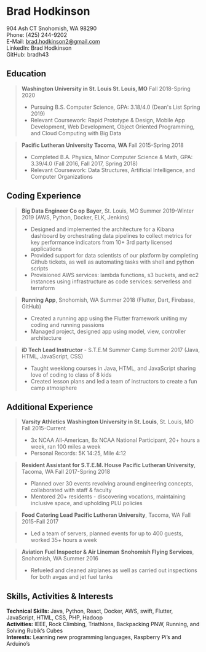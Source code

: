 # Brad Hodkinson
904 Ash CT Snohomish, WA 98290
<br>
Phone: (425) 244-9202
<br>
E-Mail: brad.hodkinson2@gmail.com
<br>
LinkedIn: Brad Hodkinson
<br>
GitHub: bradh43

## Education
> **Washington University in St. Louis St. Louis, MO** Fall 2018-Spring 2020
> * Pursuing B.S. Computer Science, GPA:​ 3.18/4.0 (Dean's List Spring 2019)
> * Relevant Coursework:​ Rapid Prototype & Design, Mobile App Development, Web Development, Object Oriented Programming, and Cloud Computing with Big Data

> **Pacific Lutheran University Tacoma, WA** Fall 2015-Spring 2018
> * Completed B.A. Physics, Minor Computer Science & Math, GPA:​ 3.39/4.0 (Fall 2016, Fall 2017, Spring 2018)
> * Relevant Coursework:​ Data Structures, Artificial Intelligence, and Computer Organizations

## Coding Experience
> **Big Data Engineer Co op**
> **Bayer**, St. Louis, MO        Summer 2019-Winter 2019 (AWS, Python, Docker, ELK, Jenkins)
> * Designed and implemented the architecture for a Kibana dashboard by orchestrating data pipelines to collect metrics for key performance indicators from 10+ 3rd party  licensed applications
> * Provided support for data scientists of our platform by completing Github tickets, as well as automating tasks with shell and python scripts
> * Provisioned AWS services: lambda functions, s3 buckets, and ec2 instances using infrastructure as code services: serverless and terraform

> **Running App**, Snohomish, WA Summer 2018 (Flutter, Dart, Firebase, GitHub)
> * Created a running app using the Flutter framework uniting my coding and running passions
> * Managed project, designed app using model, view, controller architecture

> **iD Tech Lead Instructor** - S.T.E.M Summer Camp Summer 2017 (Java, HTML, JavaScript, CSS) ​
> * Taught weeklong courses in Java, HTML, and JavaScript sharing love of coding to class of 8 kids
> * Created lesson plans and led a team of instructors to create a fun camp atmosphere

## Additional Experience
> **Varsity Athletics**
> **Washington University in St. Louis**, St. Louis, MO        Fall 2015-Current
> * 3x NCAA All-American, 8x NCAA National Participant, 20+ hours a week, ran 100 miles a week
> * Personal Records: 5K 14:25, Mile 4:12

> **Resident Assistant for S.T.E.M. House**
> **Pacific Lutheran University**, Tacoma, WA        Fall 2017-Spring 2018
> * Planned over 30 events revolving around engineering concepts, collaborated with staff & faculty
> * Mentored 20+ residents - discovering vocations, maintaining inclusive space, and upholding PLU
policies

> **Food Catering Lead**
> **Pacific Lutheran University**, Tacoma, WA        Fall 2015-Fall 2017
> * Led a team of servers, planned events for up to 400 guests, worked 35+ hours a week

> **Aviation Fuel Inspector & Air Lineman**
> **Snohomish Flying Services**, Snohomish, WA  ​Summer 2016
> * Refueled and cleaned airplanes as well as carried out inspections for both avgas and jet fuel tanks

## Skills, Activities & Interests
**Technical Skills:​** Java, Python, React, Docker, AWS, swift, Flutter, JavaScript, HTML, CSS, PHP, Hadoop
<br>
**Activities:** IEEE, Rock Climbing, Triathlons, Backpacking PNW, Running, and Solving Rubik’s Cubes
<br>
**Interests:** Learning new programming languages, Raspberry Pi’s and Arduino’s
<br>
